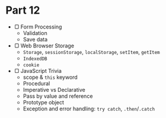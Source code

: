 # Part 12

* ▢ Form Processing
  * Validation
  * Save data
* ▢ Web Browser Storage
  * `Storage`, `sessionStorage`, `localStorage`, `setItem`, `getItem`
  * `IndexedDB`
  * `cookie`
* ▢ JavaScript Trivia
  * scope & `this` keyword
  * Procedural
  * Imperative vs Declarative
  * Pass by value and reference
  * Prototype object
  * Exception and error handling: `try catch`, `.then`/`.catch`

